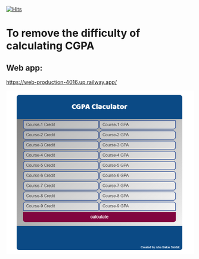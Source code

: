 [![Hits](https://hits.seeyoufarm.com/api/count/incr/badge.svg?url=https%3A%2F%2Fgithub.com%2FBakar31%2FCGPA-Calculator&count_bg=%2379C83D&title_bg=%23555555&icon=&icon_color=%23E7E7E7&title=hits&edge_flat=false)](https://hits.seeyoufarm.com)

# To remove the difficulty of calculating CGPA

## Web app:
https://web-production-4016.up.railway.app/

![alt text](https://github.com/Bakar31/CGPA-Calculator/blob/master/ss.png)
